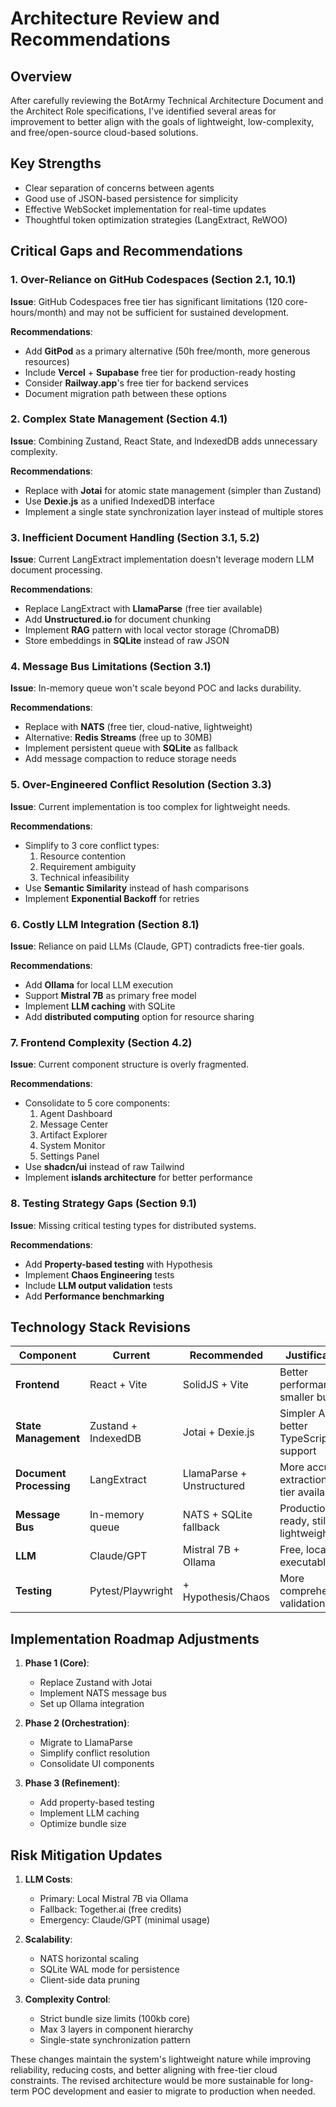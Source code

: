 # Architecture Review and Recommendations

## Overview

After carefully reviewing the BotArmy Technical Architecture Document and the Architect Role specifications, I've identified several areas for improvement to better align with the goals of lightweight, low-complexity, and free/open-source cloud-based solutions.

## Key Strengths

- Clear separation of concerns between agents
- Good use of JSON-based persistence for simplicity
- Effective WebSocket implementation for real-time updates
- Thoughtful token optimization strategies (LangExtract, ReWOO)

## Critical Gaps and Recommendations

### 1. Over-Reliance on GitHub Codespaces (Section 2.1, 10.1)

**Issue**: GitHub Codespaces free tier has significant limitations (120 core-hours/month) and may not be sufficient for sustained development.

**Recommendations**:

- Add **GitPod** as a primary alternative (50h free/month, more generous resources)
- Include **Vercel** + **Supabase** free tier for production-ready hosting
- Consider **Railway.app**'s free tier for backend services
- Document migration path between these options

### 2. Complex State Management (Section 4.1)

**Issue**: Combining Zustand, React State, and IndexedDB adds unnecessary complexity.

**Recommendations**:

- Replace with **Jotai** for atomic state management (simpler than Zustand)
- Use **Dexie.js** as a unified IndexedDB interface
- Implement a single state synchronization layer instead of multiple stores

### 3. Inefficient Document Handling (Section 3.1, 5.2)

**Issue**: Current LangExtract implementation doesn't leverage modern LLM document processing.

**Recommendations**:

- Replace LangExtract with **LlamaParse** (free tier available)
- Add **Unstructured.io** for document chunking
- Implement **RAG** pattern with local vector storage (ChromaDB)
- Store embeddings in **SQLite** instead of raw JSON

### 4. Message Bus Limitations (Section 3.1)

**Issue**: In-memory queue won't scale beyond POC and lacks durability.

**Recommendations**:

- Replace with **NATS** (free tier, cloud-native, lightweight)
- Alternative: **Redis Streams** (free up to 30MB)
- Implement persistent queue with **SQLite** as fallback
- Add message compaction to reduce storage needs

### 5. Over-Engineered Conflict Resolution (Section 3.3)

**Issue**: Current implementation is too complex for lightweight needs.

**Recommendations**:

- Simplify to 3 core conflict types:
  1. Resource contention
  2. Requirement ambiguity
  3. Technical infeasibility
- Use **Semantic Similarity** instead of hash comparisons
- Implement **Exponential Backoff** for retries

### 6. Costly LLM Integration (Section 8.1)

**Issue**: Reliance on paid LLMs (Claude, GPT) contradicts free-tier goals.

**Recommendations**:

- Add **Ollama** for local LLM execution
- Support **Mistral 7B** as primary free model
- Implement **LLM caching** with SQLite
- Add **distributed computing** option for resource sharing

### 7. Frontend Complexity (Section 4.2)

**Issue**: Current component structure is overly fragmented.

**Recommendations**:

- Consolidate to 5 core components:
  1. Agent Dashboard
  2. Message Center
  3. Artifact Explorer
  4. System Monitor
  5. Settings Panel
- Use **shadcn/ui** instead of raw Tailwind
- Implement **islands architecture** for better performance

### 8. Testing Strategy Gaps (Section 9.1)

**Issue**: Missing critical testing types for distributed systems.

**Recommendations**:

- Add **Property-based testing** with Hypothesis
- Implement **Chaos Engineering** tests
- Include **LLM output validation** tests
- Add **Performance benchmarking**

## Technology Stack Revisions

| Component | Current | Recommended | Justification |
|-----------|---------|-------------|---------------|
| **Frontend** | React + Vite | SolidJS + Vite | Better performance, smaller bundle |
| **State Management** | Zustand + IndexedDB | Jotai + Dexie.js | Simpler API, better TypeScript support |
| **Document Processing** | LangExtract | LlamaParse + Unstructured | More accurate extraction, free tier available |
| **Message Bus** | In-memory queue | NATS + SQLite fallback | Production-ready, still lightweight |
| **LLM** | Claude/GPT | Mistral 7B + Ollama | Free, locally executable |
| **Testing** | Pytest/Playwright | + Hypothesis/Chaos | More comprehensive validation |

## Implementation Roadmap Adjustments

1. **Phase 1 (Core)**:
   - Replace Zustand with Jotai
   - Implement NATS message bus
   - Set up Ollama integration

2. **Phase 2 (Orchestration)**:
   - Migrate to LlamaParse
   - Simplify conflict resolution
   - Consolidate UI components

3. **Phase 3 (Refinement)**:
   - Add property-based testing
   - Implement LLM caching
   - Optimize bundle size

## Risk Mitigation Updates

1. **LLM Costs**:
   - Primary: Local Mistral 7B via Ollama
   - Fallback: Together.ai (free credits)
   - Emergency: Claude/GPT (minimal usage)

2. **Scalability**:
   - NATS horizontal scaling
   - SQLite WAL mode for persistence
   - Client-side data pruning

3. **Complexity Control**:
   - Strict bundle size limits (100kb core)
   - Max 3 layers in component hierarchy
   - Single-state synchronization pattern

These changes maintain the system's lightweight nature while improving reliability, reducing costs, and better aligning with free-tier cloud constraints. The revised architecture would be more sustainable for long-term POC development and easier to migrate to production when needed.
